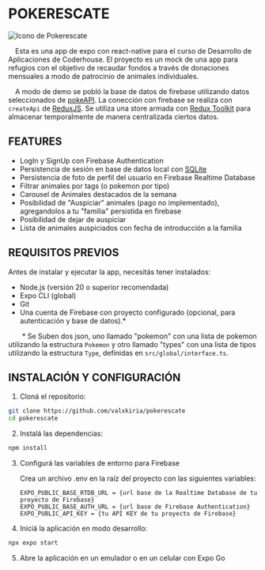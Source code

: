 # POKERESCATE
![Icono de Pokerescate](../assets/icon-small.png)

&emsp;Esta es una app de expo con react-native para el curso de Desarrollo de Aplicaciones de Coderhouse. El proyecto es un mock de una app para refugios con el objetivo de recaudar fondos a través de donaciones mensuales a modo de patrocinio de animales individuales. 

&emsp;A modo de demo se pobló la base de datos de firebase utilizando datos seleccionados de [pokeAPI](https://pokeapi.co/). La conección con firebase se realiza con `createApi` de [ReduxJS](https://redux.js.org/). Se utiliza una store armada con [Redux Toolkit](https://redux.js.org/redux-toolkit) para almacenar temporalmente de manera centralizada ciertos datos.

## FEATURES
- LogIn y SignUp con Firebase Authentication
- Persistencia de sesión en base de datos local con [SQLite](https://sqlite.org/docs.html)
- Persistencia de foto de perfil del usuario en Firebase Realtime Database
- Filtrar animales por tags (o pokemon por tipo)
- Carousel de Animales destacados de la semana
- Posibilidad de "Auspiciar" animales (pago no implementado), agregandolos a tu "familia" persistida en firebase
- Posibilidad de dejar de auspiciar
- Lista de animales auspiciados con fecha de introducción a la familia

## REQUISITOS PREVIOS

Antes de instalar y ejecutar la app, necesitás tener instalados:

- Node.js (versión 20 o superior recomendada)
- Expo CLI (global)
- Git
- Una cuenta de Firebase con proyecto configurado (opcional, para autenticación y base de datos).*

&emsp;&emsp;* Se Suben dos json, uno llamado "pokemon" con una lista de pokemon utilizando la estructura `Pokemon` y otro llamado "types" con una lista de tipos utilizando la estructura `Type`, definidas en `src/global/interface.ts`.

## INSTALACIÓN Y CONFIGURACIÓN


1. Cloná el repositorio:

```bash 
git clone https://github.com/valxkiria/pokerescate 
cd pokerescate
```

2. Instalá las dependencias:

```bash
npm install
```

3. Configurá las variables de entorno para Firebase

    Crea un archivo .env en la raíz del proyecto con las siguientes variables:

    ```
    EXPO_PUBLIC_BASE_RTDB_URL = {url base de la Realtime Database de tu proyecto de Firebase}
    EXPO_PUBLIC_BASE_AUTH_URL = {url base de Firebase Authentication}
    EXPO_PUBLIC_API_KEY = {tu API KEY de tu proyecto de Firebase}
    ```

4. Iniciá la aplicación en modo desarrollo:

```bash
npx expo start
```

5. Abre la aplicación en un emulador o en un celular con Expo Go

